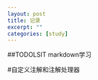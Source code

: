 ```yaml
---
layout: post
title: 记录
excerpt: ""
categories: [study]
---
```

##TODOLSIT
markdown学习

#自定义注解和注解处理器



